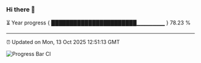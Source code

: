 ### Hi there 👋

⏳ Year progress { ███████████████████████▁▁▁▁▁▁▁ } 78.23 %

---

⏰ Updated on Mon, 13 Oct 2025 12:51:13 GMT

![Progress Bar CI](https://github.com/ZhaoGui/ZhaoGui/workflows/Progress%20Bar%20CI/badge.svg)
